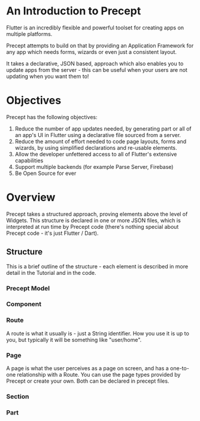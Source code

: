 #  An Introduction to Precept

Flutter is an incredibly flexible and powerful toolset for creating apps on multiple platforms.

Precept attempts to build on that by providing an Application Framework for any app which needs
forms, wizards or even just a consistent layout.

It takes a declarative, JSON based, approach which also enables you to update apps from the server - 
this can be useful when your users are not updating when you want them to!

# Objectives

Precept has the following objectives:

1. Reduce the number of app updates needed, by generating part or all of an app's UI in Flutter using a declarative file sourced from a server.
1. Reduce the amount of effort needed to code page layouts, forms and wizards, by using simplified declarations and re-usable elements.
1. Allow the developer unfettered access to all of Flutter's extensive capabilities
1. Support multiple backends (for example Parse Server, Firebase)
1. Be Open Source for ever

# Overview

Precept takes a structured approach, proving elements above the level of Widgets.  This structure is declared in one or more JSON files,
which is interpreted at run time by Precept code (there's nothing special about Precept code - it's just Flutter / Dart).

## Structure

This is a brief outline of the structure - each element is described in more detail in the Tutorial and in the code.

### Precept Model

### Component

### Route

A route is what it usually is - just a String identifier.  How you use it is up to you, but typically it 
will be something like "user/home".

### Page

A page is what the user perceives as a page on screen, and has a one-to-one relationship with a Route.
You can use the page types provided by Precept or create your own.  Both can be declared in precept files.  

### Section


### Part
